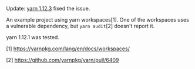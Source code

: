 Update: [yarn 1.12.3](https://github.com/yarnpkg/yarn/pull/6639) fixed the issue.


An example project using yarn workspaces[1]. One of the workspaces
uses a vulnerable dependency, but `yarn audit`[2] doesn't report it.

yarn 1.12.1 was tested.




[1]
https://yarnpkg.com/lang/en/docs/workspaces/

[2]
https://github.com/yarnpkg/yarn/pull/6409

